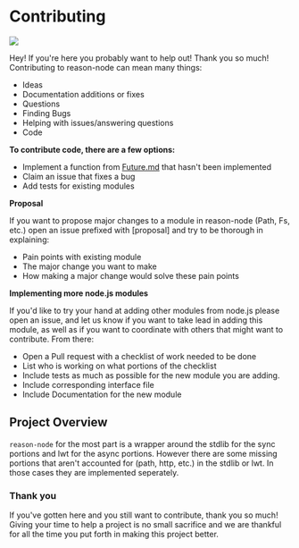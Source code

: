 # Contributing

![](https://media.giphy.com/media/dzaUX7CAG0Ihi/giphy.gif)

Hey! If you're here you probably want to help out! Thank you so much! Contributing to reason-node can mean many things:

* Ideas
* Documentation additions or fixes
* Questions
* Finding Bugs
* Helping with issues/answering questions
* Code

**To contribute code, there are a few options:**

* Implement a function from [Future.md](https://github.com/kennetpostigo/reason-node/blob/master/Future.md) that hasn't been implemented
* Claim an issue that fixes a bug
* Add tests for existing modules

**Proposal**

If you want to propose major changes to a module in reason-node (Path, Fs, etc.) open an issue prefixed with [proposal] and try to be thorough in explaining:

* Pain points with existing module
* The major change you want to make
* How making a major change would solve these pain points

**Implementing more node.js modules**

If you'd like to try your hand at adding other modules from node.js please open an issue, and let us know if you want to take lead in adding this module, as well as if you want to coordinate with others that might want to contribute. From there:

* Open a Pull request with a checklist of work needed to be done
* List who is working on what portions of the checklist
* Include tests as much as possible for the new module you are adding.
* Include corresponding interface file
* Include Documentation for the new module

## Project Overview

`reason-node` for the most part is a wrapper around the stdlib for the sync portions and lwt for the async portions. However there are some missing portions that aren't accounted for (path, http, etc.) in the stdlib or lwt. In those cases they are implemented seperately.

### Thank you

If you've gotten here and you still want to contribute, thank you so much! Giving your time to help a project is no small sacrifice and we are thankful for all the time you put forth in making this project better.
